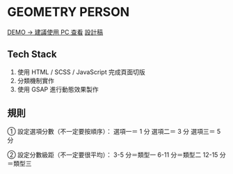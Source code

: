 # GEOMETRY PERSON

[DEMO -> 建議使用 PC 查看](https://rue1216.github.io/GeometryPerson/)
[設計稿](https://hexschool.github.io/THE_F2E_Design/week8-parallax%20scrolling/)

## Tech Stack

1. 使用 HTML / SCSS / JavaScript 完成頁面切版
2. 分類機制實作
3. 使用 GSAP 進行動態效果製作

## 規則

① 設定選項分數（不一定要按順序）：
選項一＝ 1 分
選項二＝ 3 分
選項三＝ 5 分

② 設定分數級距（不一定要很平均）：
3-5 分＝類型一
6-11 分＝類型二
12-15 分＝類型三
